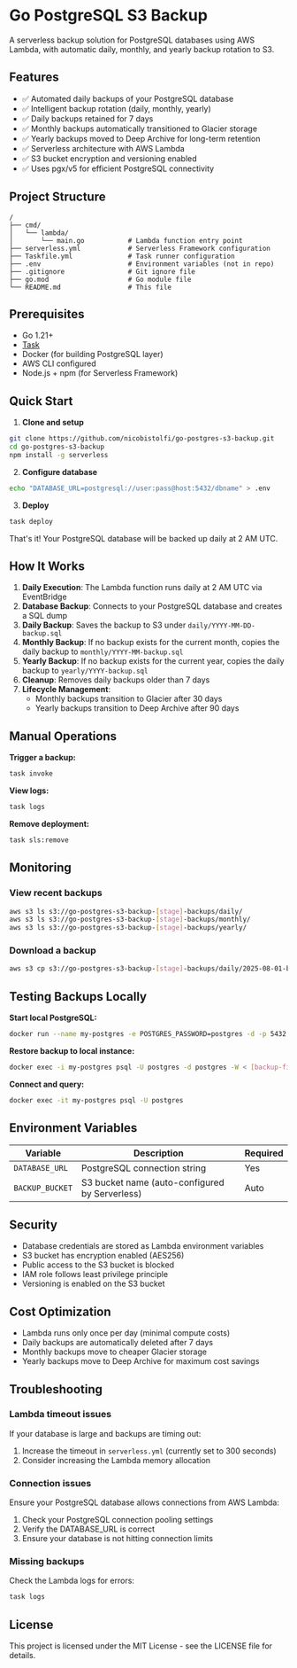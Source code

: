 # Go PostgreSQL S3 Backup

A serverless backup solution for PostgreSQL databases using AWS Lambda, with automatic daily, monthly, and yearly backup rotation to S3.

## Features

- ✅ Automated daily backups of your PostgreSQL database
- ✅ Intelligent backup rotation (daily, monthly, yearly)
- ✅ Daily backups retained for 7 days
- ✅ Monthly backups automatically transitioned to Glacier storage
- ✅ Yearly backups moved to Deep Archive for long-term retention
- ✅ Serverless architecture with AWS Lambda
- ✅ S3 bucket encryption and versioning enabled
- ✅ Uses pgx/v5 for efficient PostgreSQL connectivity

## Project Structure

```
/
├── cmd/
│   └── lambda/
│       └── main.go           # Lambda function entry point
├── serverless.yml            # Serverless Framework configuration
├── Taskfile.yml              # Task runner configuration
├── .env                      # Environment variables (not in repo)
├── .gitignore                # Git ignore file
├── go.mod                    # Go module file
└── README.md                 # This file
```

## Prerequisites

- Go 1.21+
- [Task](https://taskfile.dev)
- Docker (for building PostgreSQL layer)
- AWS CLI configured
- Node.js + npm (for Serverless Framework)

## Quick Start

1. **Clone and setup**
```bash
git clone https://github.com/nicobistolfi/go-postgres-s3-backup.git
cd go-postgres-s3-backup
npm install -g serverless
```

2. **Configure database**
```bash
echo "DATABASE_URL=postgresql://user:pass@host:5432/dbname" > .env
```

3. **Deploy**
```bash
task deploy
```

That's it! Your PostgreSQL database will be backed up daily at 2 AM UTC.

## How It Works

1. **Daily Execution**: The Lambda function runs daily at 2 AM UTC via EventBridge
2. **Database Backup**: Connects to your PostgreSQL database and creates a SQL dump
3. **Daily Backup**: Saves the backup to S3 under `daily/YYYY-MM-DD-backup.sql`
4. **Monthly Backup**: If no backup exists for the current month, copies the daily backup to `monthly/YYYY-MM-backup.sql`
5. **Yearly Backup**: If no backup exists for the current year, copies the daily backup to `yearly/YYYY-backup.sql`
6. **Cleanup**: Removes daily backups older than 7 days
7. **Lifecycle Management**: 
   - Monthly backups transition to Glacier after 30 days
   - Yearly backups transition to Deep Archive after 90 days

## Manual Operations

**Trigger a backup:**
```bash
task invoke
```

**View logs:**
```bash
task logs
```

**Remove deployment:**
```bash
task sls:remove
```

## Monitoring

### View recent backups

```bash
aws s3 ls s3://go-postgres-s3-backup-[stage]-backups/daily/
aws s3 ls s3://go-postgres-s3-backup-[stage]-backups/monthly/
aws s3 ls s3://go-postgres-s3-backup-[stage]-backups/yearly/
```

### Download a backup

```bash
aws s3 cp s3://go-postgres-s3-backup-[stage]-backups/daily/2025-08-01-backup.sql ./
```

## Testing Backups Locally

**Start local PostgreSQL:**
```bash
docker run --name my-postgres -e POSTGRES_PASSWORD=postgres -d -p 5432:5432 postgres
```

**Restore backup to local instance:**
```bash
docker exec -i my-postgres psql -U postgres -d postgres -W < [backup-file].sql
```

**Connect and query:**
```bash
docker exec -it my-postgres psql -U postgres
```

## Environment Variables

| Variable | Description | Required |
|----------|-------------|----------|
| `DATABASE_URL` | PostgreSQL connection string | Yes |
| `BACKUP_BUCKET` | S3 bucket name (auto-configured by Serverless) | Auto |

## Security

- Database credentials are stored as Lambda environment variables
- S3 bucket has encryption enabled (AES256)
- Public access to the S3 bucket is blocked
- IAM role follows least privilege principle
- Versioning is enabled on the S3 bucket

## Cost Optimization

- Lambda runs only once per day (minimal compute costs)
- Daily backups are automatically deleted after 7 days
- Monthly backups move to cheaper Glacier storage
- Yearly backups move to Deep Archive for maximum cost savings

## Troubleshooting

### Lambda timeout issues

If your database is large and backups are timing out:
1. Increase the timeout in `serverless.yml` (currently set to 300 seconds)
2. Consider increasing the Lambda memory allocation

### Connection issues

Ensure your PostgreSQL database allows connections from AWS Lambda:
1. Check your PostgreSQL connection pooling settings
2. Verify the DATABASE_URL is correct
3. Ensure your database is not hitting connection limits

### Missing backups

Check the Lambda logs for errors:
```bash
task logs
```


## License

This project is licensed under the MIT License - see the LICENSE file for details.